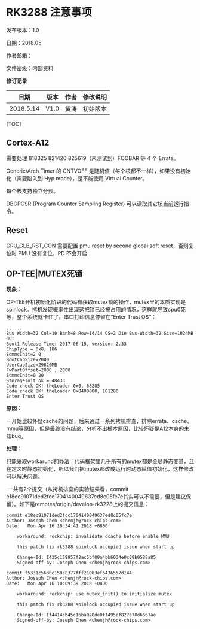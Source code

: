 # RK3288 注意事项

发布版本：1.0

日期：2018.05

作者邮箱：

文件密级：内部资料

**修订记录**

| **日期**    | **版本** | **作者** | **修改说明**         |
| --------- | ------ | ------ | ---------------- |
| 2018.5.14  | V1.0   | 黄涛     | 初始版本 |

[TOC]

## Cortex-A12

需要处理 818325 821420 825619（未测试到）FOOBAR 等 4 个 Errata。

Generic/Arch Timer 的 CNTVOFF 是随机值（每个核都不一样），如果没有初始化（需要陷入到 Hyp mode），是不能使用 Virtual Counter。

每个核支持独立分频。

DBGPCSR (Program Counter Sampling Register) 可以读取其它核当前运行指令。

## Reset

CRU_GLB_RST_CON 需要配置 pmu reset by second global soft reset，否则复位时 PMU 没有复位，PD 不会开启

## OP-TEE|MUTEX死锁

**现象：**

​	OP-TEE开机初始化阶段的代码有获取mutex锁的操作，mutex里的本质实现是spinlock。拷机发现概率性出现这把锁已经被占用的情况，这样就导致cpu0死等，整个系统就卡住了。串口打印信息停留在“Enter Trust OS”：

```
......
Bus Width=32 Col=10 Bank=8 Row=14/14 CS=2 Die Bus-Width=32 Size=1024MB
OUT
Boot1 Release Time: 2017-06-15, version: 2.33
ChipType = 0x8, 186
SdmmcInit=2 0
BootCapSize=2000
UserCapSize=29820MB
FwPartOffset=2000 , 2000
SdmmcInit=0 20
StorageInit ok = 48433
Code check OK! theLoader 0x0, 68285
Code check OK! theLoader 0x8400000, 101286
Enter Trust OS
```

**原因：**

​	一开始比较怀疑cache的问题，后来通过一系列拷机排查，排除errata、cache、mmu等原因，但是最终没有结论，分析不出根本原因，比较怀疑是A12本身的未知bug。

**处理：**

​	只能采取workarund的办法：代码框架里几乎所有的mutex都是全局静态变量，且在定义时静态初始化，所以我们把mutex都改成运行时动态赋值初始化，这样修改可以解决问题。

​	一共有2个提交（从拷机排查的实验结果看，commit e18ec91071ded2fcc1704140049637ed8c05fc7e其实可以不需要，但是建议保留）。如下是remotes/origin/develop-rk3228上的提交信息：

```
commit e18ec91071ded2fcc1704140049637ed8c05fc7e
Author: Joseph Chen <chenjh@rock-chips.com>
Date:   Mon Apr 16 10:34:41 2018 +0800

    workaround: rockchip: invalidate dcache before enable MMU

    this patch fix rk3288 spinlock occupied issue when start up

    Change-Id: I435c159957f2ac5bf89a4bb6034e0c09b0588a85
    Signed-off-by: Joseph Chen <chenjh@rock-chips.com>

commit f5331c5630c158c8377fff210b3ef6436557d144
Author: Joseph Chen <chenjh@rock-chips.com>
Date:   Mon Apr 16 10:09:39 2018 +0800

    workaround: rockchip: use mutex_init() to initialize mutex

    this patch fix rk3288 spinlock occupied issue when start up

    Change-Id: If4414cb45c16ba028de0f1495ef827e70d6667ae
    Signed-off-by: Joseph Chen <chenjh@rock-chips.com>
```